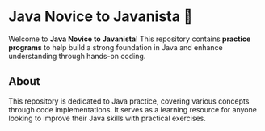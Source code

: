 # **Java Novice to Javanista 🚀**

Welcome to **Java Novice to Javanista**! This repository contains **practice programs** to help build a strong foundation in Java and enhance understanding through hands-on coding.

## **About**
This repository is dedicated to Java practice, covering various concepts through code implementations. It serves as a learning resource for anyone looking to improve their Java skills with practical exercises.

